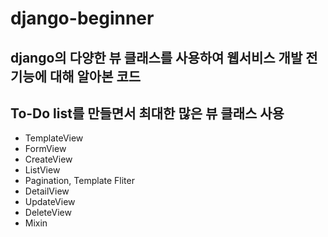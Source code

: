 # django-beginner
## django의 다양한 뷰 클래스를 사용하여 웹서비스 개발 전 기능에 대해 알아본 코드
## To-Do list를 만들면서 최대한 많은 뷰 클래스 사용

- TemplateView
- FormView
- CreateView
- ListView
- Pagination, Template Fliter
- DetailView
- UpdateView
- DeleteView
- Mixin
